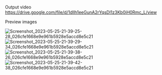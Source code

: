 Output video
https://drive.google.com/file/d/1dllh1eeGunA2rYqsDl1z3Kb0iH0Rmc_L/view

Preview images


![Screenshot_2023-05-25-21-39-25-28_026cfe1668e9e961b5928e5accd8e5c21](https://github.com/AMANDHAKAR191/BloodBankApp/assets/95014269/2f18507e-9175-44b2-a8cc-2bf454b913f2) ![Screenshot_2023-05-25-21-39-29-34_026cfe1668e9e961b5928e5accd8e5c21](https://github.com/AMANDHAKAR191/BloodBankApp/assets/95014269/8e641b32-9b36-4474-ab7d-7b146d949cf9)
![Screenshot_2023-05-25-21-39-38-26_026cfe1668e9e961b5928e5accd8e5c21](https://github.com/AMANDHAKAR191/BloodBankApp/assets/95014269/6b0f48a7-375e-443e-bcea-391ee72f5752)
![Screenshot_2023-05-25-21-39-42-38_026cfe1668e9e961b5928e5accd8e5c21](https://github.com/AMANDHAKAR191/BloodBankApp/assets/95014269/712fd204-ebe1-477f-b3ec-3b97d05ac8c5)
